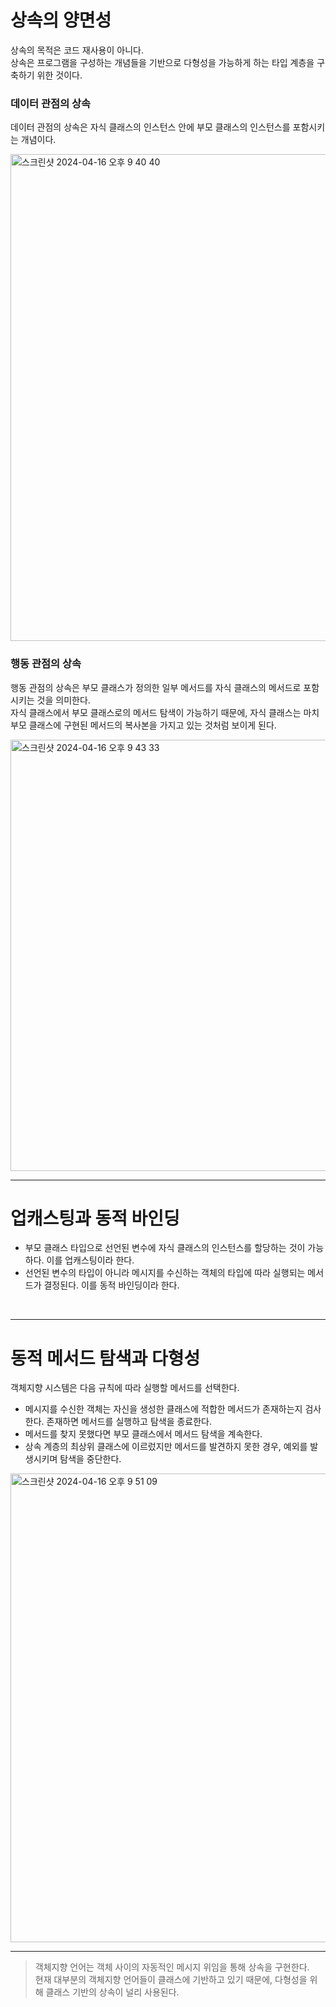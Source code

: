 # 상속의 양면성

상속의 목적은 코드 재사용이 아니다. <br>
상속은 프로그램을 구성하는 개념들을 기반으로 다형성을 가능하게 하는 타입 계층을 구축하기 위한 것이다.

### 데이터 관점의 상속

데이터 관점의 상속은 자식 클래스의 인스턴스 안에 부모 클래스의 인스턴스를 포함시키는 개념이다.

<img width="779" alt="스크린샷 2024-04-16 오후 9 40 40" src="https://github.com/A-Little-Bit-Tech-Frontiers/The-Book-Object/assets/87420630/72f19d36-c6be-4215-a453-bbcf1f259941">

### 행동 관점의 상속

행동 관점의 상속은 부모 클래스가 정의한 일부 메서드를 자식 클래스의 메서드로 포함시키는 것을 의미한다. <br>
자식 클래스에서 부모 클래스로의 메서드 탐색이 가능하기 때문에, 자식 클래스는 마치 부모 클래스에 구현된 메서드의 복사본을 가지고 있는 것처럼 보이게 된다.

<img width="690" alt="스크린샷 2024-04-16 오후 9 43 33" src="https://github.com/A-Little-Bit-Tech-Frontiers/The-Book-Object/assets/87420630/e651517a-ae50-4fd1-bbf9-1e6ec9cb5e49">

<br>
<hr>

# 업캐스팅과 동적 바인딩

- 부모 클래스 타입으로 선언된 변수에 자식 클래스의 인스턴스를 할당하는 것이 가능하다. 이를 업캐스팅이라 한다.
- 선언된 변수의 타입이 아니라 메시지를 수신하는 객체의 타입에 따라 실행되는 메서드가 결정된다. 이를 동적 바인딩이라 한다.

<br>
<hr>

# 동적 메서드 탐색과 다형성

객체지향 시스템은 다음 규칙에 따라 실행할 메서드를 선택한다.

- 메시지를 수신한 객체는 자신을 생성한 클래스에 적합한 메서드가 존재하는지 검사한다. 존재하면 메서드를 실행하고 탐색을 종료한다.
- 메서드를 찾지 못했다면 부모 클래스에서 메서드 탐색을 계속한다.
- 상속 계층의 최상위 클래스에 이르렀지만 메서드를 발견하지 못한 경우, 예외를 발생시키며 탐색을 중단한다.

<img width="750" alt="스크린샷 2024-04-16 오후 9 51 09" src="https://github.com/A-Little-Bit-Tech-Frontiers/The-Book-Object/assets/87420630/e1c56784-8faf-4271-a8df-ff9531ad4b0f">

<br>
<hr>

> 객체지향 언어는 객체 사이의 자동적인 메시지 위임을 통해 상속을 구현한다. <br>
> 현재 대부분의 객체지향 언어들이 클래스에 기반하고 있기 때문에, 다형성을 위해 클래스 기반의 상속이 널리 사용된다.


























